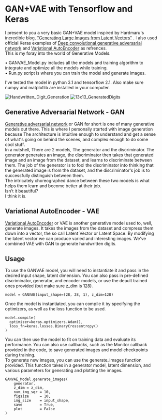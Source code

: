 # GAN+VAE with Tensorflow and Keras
I present to you a very basic GAN+VAE model inspired by Hardmaru's incredible blog,
["Generating Large Images from Latent Vectors"](https://blog.otoro.net/2016/04/01/generating-large-images-from-latent-vectors/) . I also used official Keras examples of [Deep convolutional generative adversarial network](https://keras.io/examples/generative/dcgan_overriding_train_step/) and [Variational AutoEncoder](https://keras.io/examples/generative/vae/) as refrences.  
This is my foray into the world of Generative Models.

• GANVAE_Model.py includes all the models and training algorithm to integrate and optimize all the models while training.  
• Run.py script is where you can train the model and generate images.  

I've tested the model in python 3.1 and tensorflow 2.1. Also make sure numpy and matplotlib are installed in your computer.

![Handwritten_Digit_Generation](https://user-images.githubusercontent.com/74816223/201645277-99f4ff5e-6143-47cd-865c-bf22b384ab45.gif)
![13x13_GeneratedDigits](https://user-images.githubusercontent.com/74816223/201643032-97686499-1205-42ef-8a6b-7c54a00083d6.png)

## Generative Adversarial Network - GAN
[Generative adversarial network](https://www.wikiwand.com/en/Generative_adversarial_network) or GAN for short is one of many generative models out there. This is where I personally started with image generation because The architecture is intuitive enough to understand and get a sense of what's going on behind the scenes, and complex enough to do some cool stuff.   
In a nutshell, There are 2 models, The generator and the discriminator. The generator generates an image, the discriminator then takes that generated image and an image from the dataset, and learns to discriminate between them. The job of the generator is to fool the discriminator into thinking that the generated image is from the dataset, and the discriminator's job is to successfully distinguish between them.  
The intricately choreographed dance between these two models is what helps them learn and become better at their job.  
Isn't it beautiful?  
I think it is.  

## Variational AutoEncoder - VAE
[Variational AutoEncoder](https://www.wikiwand.com/en/Variational_autoencoder) or VAE is another generative model used to, well, generate images. It takes the images from the dataset and compress them down into a vector, the so call Latent Vector or Latent Space. By modifying the latent vector we can produce varied and interesting images. We've combined VAE with GAN to generate handwritten digits.

## Usage
To use the GANVAE model, you will need to instantiate it and pass in the desired input shape, latent dimension. You can also pass in pre-defined discriminator, generator, and encoder models, or use the deault trained ones provided (but make sure z_dim is 128).
```
model = GANVAE(input_shape=(28, 28, 1), z_dim=128)
```
Once the model is instantiated, you can compile it by specifying the optimizers, as well as the loss function to be used.
```
model.compile(
  optimizer=keras.optimizers.Adam(),
  loss_fn=keras.losses.BinaryCrossentropy()
)
```
You can then use the model to fit on training data and evaluate its performance. You can also use callbacks, such as the Monitor callback provided in the code, to save generated images and model checkpoints during training.  
To generate new images, you can use the generate_images function provided. This function takes in a generator model, latent dimension, and various parameters for generating and plotting the images.
```
GANVAE_Model.generate_images(
	generator,
	z_dim = z_dim,
	num_img_sqr = 10,
	figsize     = 10,
	img_size    = input_shape,
	save        = True,
	plot        = False
)
```
